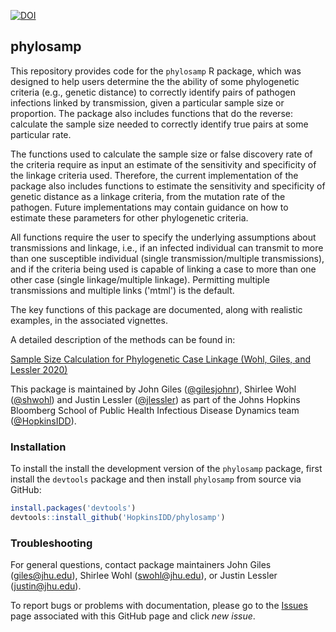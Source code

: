 <a href="https://zenodo.org/badge/latestdoi/266897409"><img src="https://zenodo.org/badge/266897409.svg" alt="DOI"></a>

## phylosamp

This repository provides code for the `phylosamp` R package, which was designed to help users determine the the ability of some phylogenetic criteria (e.g., genetic distance) to correctly identify pairs of pathogen infections linked by transmission, given a particular sample size or proportion. The package also includes functions that do the reverse: calculate the sample size needed to correctly identify true pairs at some particular rate.

The functions used to calculate the sample size or false discovery rate of the criteria require as input an estimate of the sensitivity and specificity of the linkage criteria used. Therefore, the current implementation of the package also includes functions to estimate the sensitivity and specificity of genetic distance as a linkage criteria, from the mutation rate of the pathogen. Future implementations may contain guidance on how to estimate these parameters for other phylogenetic criteria. 

All functions require the user to specify the underlying assumptions about transmissions and linkage, i.e., if an infected individual can transmit to more than one susceptible individual (single transmission/multiple transmissions), and if the criteria being used is capable of linking a case to more than one other case (single linkage/multiple linkage). Permitting multiple transmissions and multiple links ('mtml') is the default.

The key functions of this package are documented, along with realistic examples, in the associated vignettes.

A detailed description of the methods can be found in:

[Sample Size Calculation for Phylogenetic Case Linkage (Wohl, Giles, and Lessler 2020)](https://www.medrxiv.org/content/10.1101/2020.07.10.20150920v1)

This package is maintained by John Giles ([@gilesjohnr](https://github.com/gilesjohnr)), Shirlee Wohl ([@shwohl](https://github.com/shwohl)) and Justin Lessler ([@jlessler](https://github.com/jlessler)) as part of the Johns Hopkins Bloomberg School of Public Health Infectious Disease Dynamics team ([@HopkinsIDD](https://github.com/HopkinsIDD)).

### Installation

To install the install the development version of the `phylosamp` package, first install the `devtools` package and then install `phylosamp` from source via GitHub:
```r
install.packages('devtools')
devtools::install_github('HopkinsIDD/phylosamp')
```

### Troubleshooting

For general questions, contact package maintainers John Giles (giles@jhu.edu), Shirlee Wohl (swohl@jhu.edu), or Justin Lessler (justin@jhu.edu).

To report bugs or problems with documentation, please go to the [Issues](https://github.com/HopkinsIDD/phylosamp/issues) page associated with this GitHub page and click *new issue*.